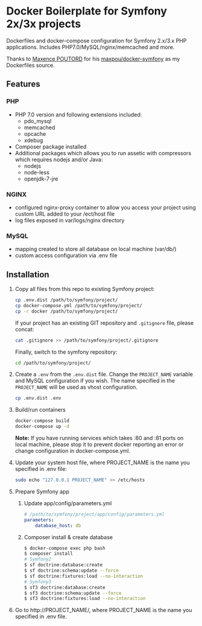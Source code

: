 # Docker Boilerplate for Symfony 2x/3x projects

Dockerfiles and docker-compose configuration for Symfony 2.x/3.x PHP applications. Includes PHP7.0/MySQL/nginx/memcached and more.

Thanks to [Maxence POUTORD](https://github.com/maxpou) for his [maxpou/docker-symfony](https://github.com/maxpou/docker-symfony) as my Dockerfiles source.

## Features

### PHP
 * PHP 7.0 version and following extensions included:
   * pdo_mysql
   * memcached
   * opcache
   * xdebug
 * Composer package installed
 * Additional packages which allows you to run assetic with compressors which requires nodejs and/or Java:
   * nodejs
   * node-less
   * openjdk-7-jre

### NGINX
 * configured nginx-proxy container to allow you access your project using custom URL added to your /ect/host file
 * log files exposed in var/logs/nginx directory

### MySQL
 * mapping created to store all database on local machine (var/db/)
 * custom access configuration via .env file

## Installation

1. Copy all files from this repo to existing Symfony project:
    ```bash
    cp .env.dist /path/to/symfony/project/
    cp docker-compose.yml /path/to/symfony/project/
    cp -r docker /path/to/symfony/project/
    ```
    If your project has an existing GIT repository and `.gitignore` file, please concat:

    ```bash
    cat .gitignore >> /path/to/symfony/project/.gitignore
    ```

    Finally, switch to the symfony repository:

    ```bash
    cd /path/to/symfony/project/
    ```

2. Create a `.env` from the `.env.dist` file. Change the `PROJECT_NAME` variable and MySQL configuration if you wish. The name specified in the `PROJECT_NAME` will be used as vhost configuration.

    ```bash
    cp .env.dist .env
    ```

3. Build/run containers 

    ```bash
    docker-compose build
    docker-compose up -d
    ```

    **Note:** If you have running services which takes :80 and :81 ports on local machine, please stop it to prevent docker reporting an error or change configuration in docker-compose.yml.

4. Update your system host file, where PROJECT_NAME is the name you specified in .env file:

    ```bash
    sudo echo "127.0.0.1 PROJECT_NAME" >> /etc/hosts
    ```

5. Prepare Symfony app
    1. Update app/config/parameters.yml

        ```yml
        # /path/to/symfony/project/app/config/parameters.yml
        parameters:
            database_host: db
        ```

    2. Composer install & create database

        ```bash
        $ docker-compose exec php bash
        $ composer install
        # Symfony2
        $ sf doctrine:database:create
        $ sf doctrine:schema:update --force
        $ sf doctrine:fixtures:load --no-interaction
        # Symfony3
        $ sf3 doctrine:database:create
        $ sf3 doctrine:schema:update --force
        $ sf3 doctrine:fixtures:load --no-interaction
        ```

6. Go to http://PROJECT_NAME/, where PROJECT_NAME is the name you specified in .env file.